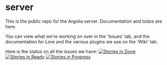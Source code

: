 # server
This is the public repo for the Argolia server. Documentation and todos are here.

You can view what we're working on over in the 'Issues' tab, and the documentation for Lore and the various plugins we use on the 'Wiki' tab.

Here is the status on all the issues we have:
[![Stories in Done](https://badge.waffle.io/Argolia/server.png?label=backlog&title=Backlog)](https://waffle.io/Argolia/server) [![Stories in Ready](https://badge.waffle.io/Argolia/server.png?label=ready&title=Ready)](https://waffle.io/Argolia/server) [![Stories in Progress](https://badge.waffle.io/Argolia/server.png?label=in%20progress&title=In%20Progress)](https://waffle.io/Argolia/server)
